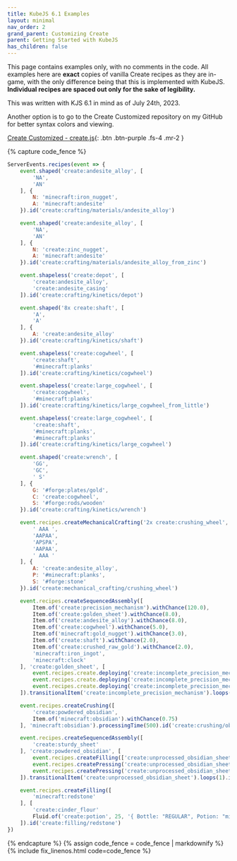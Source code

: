 ```yaml
---
title: KubeJS 6.1 Examples
layout: minimal
nav_order: 2
grand_parent: Customizing Create
parent: Getting Started with KubeJS
has_children: false
---
```


This page contains examples only, with no comments in the code. All examples here are **exact** copies of vanilla Create recipes as they are in-game, with the only difference being that this is implemented with KubeJS. **Individual recipes are spaced out only for the sake of legibility.**

This was written with KJS 6.1 in mind as of July 24th, 2023.

Another option is to go to the Create Customized repository on my GitHub for better syntax colors and viewing. 

[Create Customized - create.js]{: .btn .btn-purple .fs-4 .mr-2 }

{% capture code_fence %}
```js
ServerEvents.recipes(event => {
    event.shaped('create:andesite_alloy', [
        'NA',
        'AN'
    ], {
        N: 'minecraft:iron_nugget',
        A: 'minecraft:andesite'
    }).id('create:crafting/materials/andesite_alloy')

    event.shaped('create:andesite_alloy', [
        'NA',
        'AN'
    ], {
        N: 'create:zinc_nugget',
        A: 'minecraft:andesite'
    }).id('create:crafting/materials/andesite_alloy_from_zinc')

    event.shapeless('create:depot', [
        'create:andesite_alloy',
        'create:andesite_casing'
    ]).id('create:crafting/kinetics/depot')

    event.shaped('8x create:shaft', [
        'A',
        'A'
    ], {
        A: 'create:andesite_alloy'
    }).id('create:crafting/kinetics/shaft')

    event.shapeless('create:cogwheel', [
        'create:shaft',
        '#minecraft:planks'
    ]).id('create:crafting/kinetics/cogwheel')

    event.shapeless('create:large_cogwheel', [
        'create:cogwheel',
        '#minecraft:planks'
    ]).id('create:crafting/kinetics/large_cogwheel_from_little')

    event.shapeless('create:large_cogwheel', [
        'create:shaft',
        '#minecraft:planks',
        '#minecraft:planks'
    ]).id('create:crafting/kinetics/large_cogwheel')

    event.shaped('create:wrench', [
        'GG',
        'GC',
        ' S'
    ], {
        G: '#forge:plates/gold',
        C: 'create:cogwheel',
        S: '#forge:rods/wooden'
    }).id('create:crafting/kinetics/wrench')

    event.recipes.createMechanicalCrafting('2x create:crushing_wheel', [
        ' AAA ',
        'AAPAA',
        'APSPA',
        'AAPAA',
        ' AAA '
    ], {
        A: 'create:andesite_alloy',
        P: '#minecraft:planks',
        S: '#forge:stone'
    }).id('create:mechanical_crafting/crushing_wheel')

    event.recipes.createSequencedAssembly([
        Item.of('create:precision_mechanism').withChance(120.0),
        Item.of('create:golden_sheet').withChance(8.0),
        Item.of('create:andesite_alloy').withChance(8.0),
        Item.of('create:cogwheel').withChance(5.0),
        Item.of('minecraft:gold_nugget').withChance(3.0),
        Item.of('create:shaft').withChance(2.0),
        Item.of('create:crushed_raw_gold').withChance(2.0),
        'minecraft:iron_ingot',
        'minecraft:clock'
    ], 'create:golden_sheet', [
        event.recipes.create.deploying('create:incomplete_precision_mechanism', ['create:incomplete_precision_mechanism', 'create:cogwheel']),
        event.recipes.create.deploying('create:incomplete_precision_mechanism', ['create:incomplete_precision_mechanism', 'create:large_cogwheel']),
        event.recipes.create.deploying('create:incomplete_precision_mechanism', ['create:incomplete_precision_mechanism', '#forge:nuggets/iron'])
    ]).transitionalItem('create:incomplete_precision_mechanism').loops(5).id('create:sequenced_assembly/precision_mechanism')

    event.recipes.createCrushing([
        'create:powdered_obsidian',
        Item.of('minecraft:obsidian').withChance(0.75)
    ], 'minecraft:obsidian').processingTime(500).id('create:crushing/obsidian')

    event.recipes.createSequencedAssembly([
        'create:sturdy_sheet'
    ], 'create:powdered_obsidian', [
        event.recipes.createFilling(['create:unprocessed_obsidian_sheet'], ['create:unprocessed_obsidian_sheet', Fluid.of('minecraft:lava', 500)]),
        event.recipes.createPressing('create:unprocessed_obsidian_sheet', 'create:unprocessed_obsidian_sheet'),
        event.recipes.createPressing('create:unprocessed_obsidian_sheet', 'create:unprocessed_obsidian_sheet')
    ]).transitionalItem('create:unprocessed_obsidian_sheet').loops(1).id('create:sequenced_assembly/sturdy_sheet')

    event.recipes.createFilling([
        'minecraft:redstone'
    ], [
        'create:cinder_flour'
        Fluid.of('create:potion', 25, '{ Bottle: "REGULAR", Potion: "minecraft:strength" }')
    ]).id('create:filling/redstone')
})
```
{% endcapture %}
{% assign code_fence = code_fence | markdownify %}
{% include fix_linenos.html code=code_fence %}

[Create Customized - create.js]: https://github.com/CelestialAbyss/Create-Customized/blob/main/kubejs_future/server_scripts/create.js